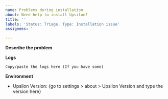 ```yaml
---
name: Problems during installation
about: Need help to install Upsilon?
title: ''
labels: 'Status: Triage, Type: Installation issue'
assignees: ''

---
```


**Describe the problem**


**Logs**
```
Copy/paste the logs here (If you have some)
```

**Environment**
 - Upsilon Version: {go to settings > about > Upsilon Version and type the version here}
